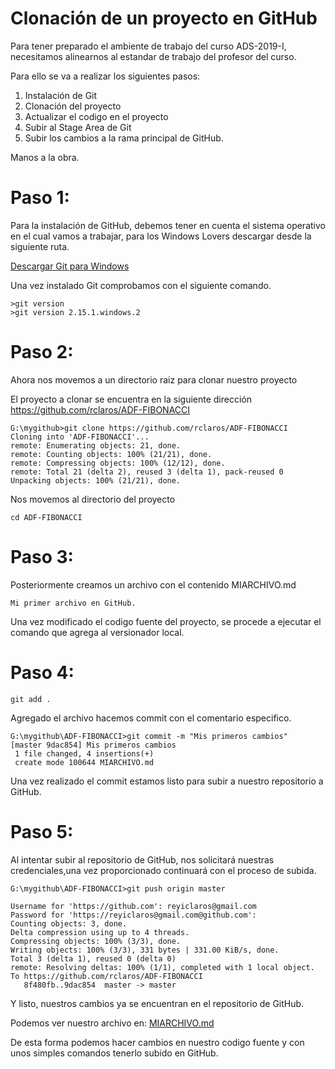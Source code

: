 
# Clonación de un proyecto en GitHub

Para tener preparado el ambiente de trabajo del curso ADS-2019-I, necesitamos alinearnos al estandar de trabajo del profesor del curso.

Para ello se va a realizar los siguientes pasos:

1. Instalación de Git
2. Clonación del proyecto
3. Actualizar el codigo en el proyecto
4. Subir al Stage Area de Git
5. Subir los cambios a la rama principal de GitHub.

Manos a la obra.

# Paso 1:
Para la instalación de GitHub, debemos tener en cuenta el sistema operativo en el cual vamos a trabajar, para los Windows Lovers
descargar desde la siguiente ruta.

[Descargar Git para Windows](https://git-scm.com/download/win)

Una vez instalado Git comprobamos con el siguiente comando.
```
>git version
>git version 2.15.1.windows.2
```

# Paso 2:

Ahora nos movemos a un directorio raiz para clonar nuestro proyecto

El proyecto a clonar se encuentra en la siguiente dirección
https://github.com/rclaros/ADF-FIBONACCI
```
G:\mygithub>git clone https://github.com/rclaros/ADF-FIBONACCI
Cloning into 'ADF-FIBONACCI'...
remote: Enumerating objects: 21, done.
remote: Counting objects: 100% (21/21), done.
remote: Compressing objects: 100% (12/12), done.
remote: Total 21 (delta 2), reused 3 (delta 1), pack-reused 0
Unpacking objects: 100% (21/21), done.

```
Nos movemos al directorio del proyecto
```
cd ADF-FIBONACCI
```
# Paso 3:
Posteriormente creamos un archivo con el contenido MIARCHIVO.md
```
Mi primer archivo en GitHub.
```
Una vez modificado el codigo fuente del proyecto, se procede a ejecutar el comando que agrega al versionador local.

# Paso 4:
```
git add .
```
Agregado el archivo hacemos commit con el comentario especifico.

```
G:\mygithub\ADF-FIBONACCI>git commit -m "Mis primeros cambios"
[master 9dac854] Mis primeros cambios
 1 file changed, 4 insertions(+)
 create mode 100644 MIARCHIVO.md
```

Una vez realizado el commit estamos listo para subir a nuestro repositorio a GitHub.
# Paso 5:
Al intentar subir al repositorio de GitHub, nos solicitará nuestras credenciales,una vez proporcionado continuará con el proceso de subida.
```
G:\mygithub\ADF-FIBONACCI>git push origin master

Username for 'https://github.com': reyiclaros@gmail.com
Password for 'https://reyiclaros@gmail.com@github.com':
Counting objects: 3, done.
Delta compression using up to 4 threads.
Compressing objects: 100% (3/3), done.
Writing objects: 100% (3/3), 331 bytes | 331.00 KiB/s, done.
Total 3 (delta 1), reused 0 (delta 0)
remote: Resolving deltas: 100% (1/1), completed with 1 local object.
To https://github.com/rclaros/ADF-FIBONACCI
   8f480fb..9dac854  master -> master
```
Y listo, nuestros cambios ya se encuentran en el repositorio de GitHub.

Podemos ver nuestro archivo en:
[MIARCHIVO.md](https://github.com/rclaros/ADF-FIBONACCI/blob/master/MIARCHIVO.md)

De esta forma podemos hacer cambios en nuestro codigo fuente y con unos simples comandos tenerlo subido en GitHub.


